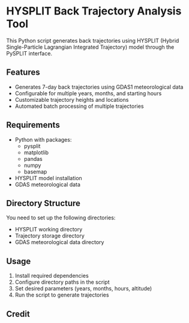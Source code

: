 
# HYSPLIT Back Trajectory Analysis Tool

This Python script generates back trajectories using HYSPLIT (Hybrid Single-Particle Lagrangian Integrated Trajectory) model through the PySPLIT interface. 

## Features
- Generates 7-day back trajectories using GDAS1 meteorological data
- Configurable for multiple years, months, and starting hours
- Customizable trajectory heights and locations
- Automated batch processing of multiple trajectories

## Requirements
- Python with packages:
  - pysplit
  - matplotlib
  - pandas
  - numpy
  - basemap
- HYSPLIT model installation
- GDAS meteorological data

## Directory Structure
You need to set up the following directories:
- HYSPLIT working directory
- Trajectory storage directory
- GDAS meteorological data directory

## Usage
1. Install required dependencies
2. Configure directory paths in the script
3. Set desired parameters (years, months, hours, altitude)
4. Run the script to generate trajectories


## Credit 
